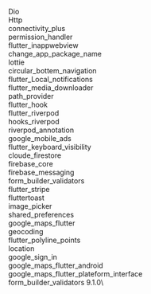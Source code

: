 Dio\
Http\
connectivity_plus\
permission_handler\
flutter_inappwebview\
change_app_package_name\
lottie\
circular_bottem_navigation\
flutter_Local_notifications\
flutter_media_downloader\
path_provider\
flutter_hook\
flutter_riverpod\
hooks_riverpod\
riverpod_annotation\
google_mobile_ads\
flutter_keyboard_visibility\
cloude_firestore\
firebase_core\
firebase_messaging\
form_builder_validators\
flutter_stripe\
fluttertoast\
image_picker\
shared_preferences\
google_maps_flutter\
geocoding\
flutter_polyline_points\
location\
google_sign_in\
google_maps_flutter_android\
google_maps_flutter_plateform_interface\
form_builder_validators 9.1.0\



